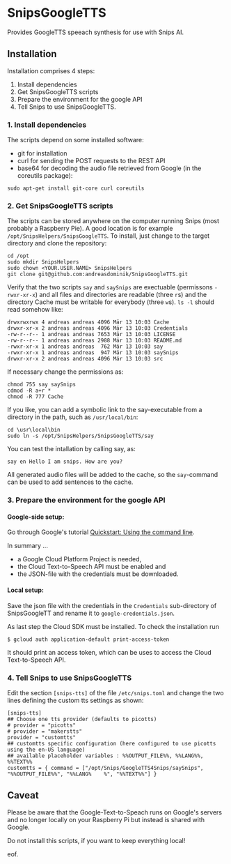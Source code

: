 # SnipsGoogleTTS

Provides GoogleTTS speeach synthesis for use with Snips AI.

## Installation

Installation comprises 4 steps:
1. Install dependencies
2. Get SnipsGoogleTTS scripts
3. Prepare the environment for the google API
4. Tell Snips to use SnipsGoogleTTS.


### 1. Install dependencies

The scripts depend on some installed software:
* git for installation
* curl for sending the POST requests to the REST API
* base64 for decoding the audio file retrieved from Google (in the coreutils package):

```
sudo apt-get install git-core curl coreutils
```



### 2. Get SnipsGoogleTTS scripts

The scripts can be stored anywhere on the computer running Snips (most
probably a Raspberry Pie). A good location is for example
`/opt/SnipsHelpers/SnipsGoogleTTS`.
To install, just change to the target directory and clone the
repository:
```
cd /opt
sudo mkdir SnipsHelpers
sudo chown <YOUR.USER.NAME> SnipsHelpers
git clone git@github.com:andreasdominik/SnipsGoogleTTS.git
```

Verify that the two scripts `say` and `saySnips` are exectuable
(permissons `-rwxr-xr-x`) and all files and directories are readable
(three `r`s) and the directory Cache must be writable for everybody
(three `w`s).
`ls -l` should read somehow like:
```
drwxrwxrwx 4 andreas andreas 4096 Mär 13 10:03 Cache
drwxr-xr-x 2 andreas andreas 4096 Mär 13 10:03 Credentials
-rw-r--r-- 1 andreas andreas 7653 Mär 13 10:03 LICENSE
-rw-r--r-- 1 andreas andreas 2988 Mär 13 10:03 README.md
-rwxr-xr-x 1 andreas andreas  762 Mär 13 10:03 say
-rwxr-xr-x 1 andreas andreas  947 Mär 13 10:03 saySnips
drwxr-xr-x 2 andreas andreas 4096 Mär 13 10:03 src
```

If necessary change the permissions as:
```
chmod 755 say saySnips
cdmod -R a+r *
chmod -R 777 Cache
```

If you like, you can add a symbolic link to the say-executable from a directory in the
path, such as `/usr/local/bin`:
```
cd \usr\local\bin
sudo ln -s /opt/SnipsHelpers/SnipsGoogleTTS/say
```

You can test the intallation by calling say, as:
```
say en Hello I am snips. How are you?
```

All generated audio files will be added to the cache, so the `say`-command
can be used to add sentences to the cache.


### 3. Prepare the environment for the google API

#### Google-side setup:
Go through Google's tutorial [Quickstart: Using the command line](https://cloud.google.com/text-to-speech/docs/quickstart-protocol).

In summary ...
* a Google Cloud Platform Project is needed,
* the Cloud Text-to-Speech API must be enabled and
* the JSON-file with the credentials must be downloaded.

#### Local setup:
Save the json file with the credentials in the `Credentials` sub-directory
of SnipsGoogleTT and rename it to `google-credentials.json`.

As last step the Cloud SDK must be installed.
To check the installation run
```
$ gcloud auth application-default print-access-token
```
It should print an access token, which can be uses to access the Cloud
Text-to-Speech API.


### 4. Tell Snips to use SnipsGoogleTTS

Edit the section ```[snips-tts]``` of the file ```/etc/snips.toml``` and
change the two lines defining the custom tts settings as shown:

```
[snips-tts]
## Choose one tts provider (defaults to picotts)
# provider = "picotts"
# provider = "makerstts"
provider = "customtts"
## customtts specific configuration (here configured to use picotts using the en-US language)
## available placeholder variables : %%OUTPUT_FILE%%, %%LANG%%, %%TEXT%%
customtts = { command = ["/opt/Snips/GoogleTTS4Snips/saySnips", "%%OUTPUT_FILE%%", "%%LANG%    %", "%%TEXT%%"] }
```



## Caveat

Please be aware that the Google-Text-to-Speach runs on Google's servers
and no longer locally on your Raspberry Pi but instead is shared with
Google.

Do not install this scripts, if you want to keep everything local!

eof.
